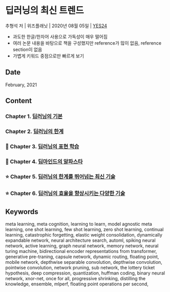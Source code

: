 # 딥러닝의 최신 트렌드

추형석 저 | 위즈플래닛 | 2020년 08월 05일 | [YES24](http://www.yes24.com/Product/Goods/91471013)

- 과도한 한글/한자어 사용으로 가독성이 매우 떨어짐
- 여러 논문 내용을 바탕으로 책을 구성했지만 reference가 많이 없음, reference section이 없음
- 가볍게 키워드 중점으로만 빠르게 보기

## Date

February, 2021

## Content

### Chapter 1. [딥러닝의 기본](https://github.com/inyong37/Study/blob/master/II.%20Book/iii.%20Korean/딥러닝의%20최신%20트렌드/C01_BasicsOfDeepLearning.md)

### Chapter 2. [딥러닝의 한계](https://github.com/inyong37/Study/blob/master/II.%20Book/iii.%20Korean/딥러닝의%20최신%20트렌드/C02_TheLimitationsOfDeepLearning.md)

### :pencil: Chapter 3. [딥러닝의 표현 학습](https://github.com/inyong37/Study/blob/master/II.%20Book/iii.%20Korean/딥러닝의%20최신%20트렌드/C03_RepresentationLearningOfDeepLearning.md)

### :palm_tree: Chapter 4. [딥마인드의 알파스타](https://github.com/inyong37/Study/blob/master/II.%20Book/iii.%20Korean/딥러닝의%20최신%20트렌드/C04_DeepMindAlphaStar.md)

### :star: Chapter 5. [딥러닝의 한계를 뛰어넘는 최신 기술](https://github.com/inyong37/Study/blob/master/II.%20Book/iii.%20Korean/딥러닝의%20최신%20트렌드/C05_TheLatestTechnologyThatGoesBeyondTheLimitsOfDeepLearning.md)

### :star: Chapter 6. [딥러닝의 효율을 향상시키는 다양한 기술](https://github.com/inyong37/Study/blob/master/II.%20Book/iii.%20Korean/딥러닝의%20최신%20트렌드/C06_VariousTechnologiesToImproveTheEfficiencyOfDeepLearning.md)

## Keywords
meta learning, meta cognition, learning to learn, model agnostic meta learning, one shot learning, few shot learning, zero shot learning, continual learning, catastrophic forgetting, elastic weight consolidation, dynamically expandable network, neural architecture search, automl, spiking neural network, active learning, graph neural network, memory network, neural turing machine, bidirectional encoder representations from transformer, generative pre-traning, capsule network, dynamic routing, floating point, mobile network, depthwise separable convolution, depthwise convolution, pointwise convolution, network pruning, sub network, the lottery ticket hypothesis, deep compression, quantization, huffman coding, binary neural network, xnor-net, once for all, progressive shrinking, distilling the knowledge, ensemble, mlperf, floating point operations per second, 
